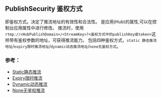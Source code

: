 ## PublishSecurity 鉴权方式
即鉴权方式。决定了推流地址的有效性和合法性。
是应用(Hub)的属性,可以在控制台应用属性中进行修改。
推流时，使用`rtmp://<HubPublishDomain>/<StreamKey>?<鉴权方式中的publishKey或token>`这样带有鉴权参数的地址，可获得推流能力。
包括四种鉴权方式，`static 静态推流地址`/`expiry限时推流地址`/`dynamic动态推流地址`/`none无鉴权方式`。


### 参考：

* [Static静态推流](publishsecurity-static.md)
* [Expiry限时推流](publishsecurity-expiry.md)
* [Dynamic动态推流](publishsecurity-dynamic.md)
* [None无鉴权推流](publishsecurity-none.md)